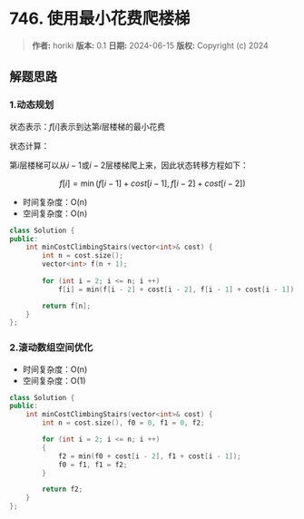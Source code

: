 # 746. 使用最小花费爬楼梯

> **作者:** horiki
> **版本:** 0.1
> **日期:** 2024-06-15
> **版权:** Copyright (c) 2024

## 解题思路
### 1.动态规划

状态表示：$f[i]$表示到达第$i$层楼梯的最小花费

状态计算：

第$i$层楼梯可以从$i-1$或$i-2$层楼梯爬上来，因此状态转移方程如下：

$$
	f[i] = \min(f[i - 1] + cost[i - 1], f[i - 2] + cost[i - 2])
$$

- 时间复杂度：O(n)
- 空间复杂度：O(n)

```C++
class Solution {
public:
    int minCostClimbingStairs(vector<int>& cost) {
        int n = cost.size();
        vector<int> f(n + 1);
        
        for (int i = 2; i <= n; i ++)
            f[i] = min(f[i - 2] + cost[i - 2], f[i - 1] + cost[i - 1]);

        return f[n];
    }
};
```

### 2.滚动数组空间优化

- 时间复杂度：O(n)
- 空间复杂度：O(1)

```C++
class Solution {
public:
    int minCostClimbingStairs(vector<int>& cost) {
        int n = cost.size(), f0 = 0, f1 = 0, f2;

        for (int i = 2; i <= n; i ++)
        {
            f2 = min(f0 + cost[i - 2], f1 + cost[i - 1]);
            f0 = f1, f1 = f2;
        }

        return f2;
    }
};
```